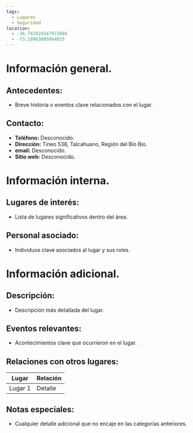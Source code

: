 ```yaml
---
tags:
  - Lugares
  - Seguridad
location:
  - -36.742824347972666
  - -73.10963085064925
---
```

# Información general.

## Antecedentes:

- Breve historia o eventos clave relacionados con el lugar.

## Contacto:

- **Teléfono:** Desconocido.
- **Dirección:** Tineo 538, Talcahuano, Región del Bío Bío.
- **email:** Desconocido.
- **Sitio web:** Desconocido.

# Información interna.

## Lugares de interés:

- Lista de lugares significativos dentro del área.

## Personal asociado:

- Individuos clave asociados al lugar y sus roles.

# Información adicional.

## Descripción:

- Descripción más detallada del lugar.

## Eventos relevantes:

- Acontecimientos clave que ocurrieron en el lugar.

## Relaciones con otros lugares:

| Lugar   | Relación  |
|---------|-----------|
| Lugar 1 | Detalle   |

## Notas especiales:

- Cualquier detalle adicional que no encaje en las categorías anteriores.
